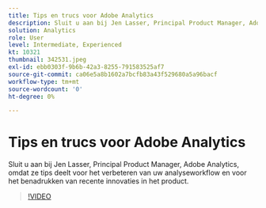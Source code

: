 ```yaml
---
title: Tips en trucs voor Adobe Analytics
description: Sluit u aan bij Jen Lasser, Principal Product Manager, Adobe Analytics, omdat ze tips deelt voor het verbeteren van uw analyseworkflow en het benadrukken van recente innovaties
solution: Analytics
role: User
level: Intermediate, Experienced
kt: 10321
thumbnail: 342531.jpeg
exl-id: ebb0303f-9b6b-42a3-8255-791583525af7
source-git-commit: ca06e5a8b1602a7bcfb83a43f529680a5a96bacf
workflow-type: tm+mt
source-wordcount: '0'
ht-degree: 0%

---
```


# Tips en trucs voor Adobe Analytics

Sluit u aan bij Jen Lasser, Principal Product Manager, Adobe Analytics, omdat ze tips deelt voor het verbeteren van uw analyseworkflow en voor het benadrukken van recente innovaties in het product.

>[!VIDEO](https://video.tv.adobe.com/v/342531/?quality=12&learn=on)
